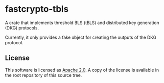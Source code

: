 # fastcrypto-tbls

A crate that implements threshold BLS (tBLS) and distributed key generation (DKG) protocols.

Currently, it only provides a fake object for creating the outputs of the DKG protocol.

## License
This software is licensed as [Apache 2.0](LICENSE). A copy of the license is available in the root
repository of this source tree.
